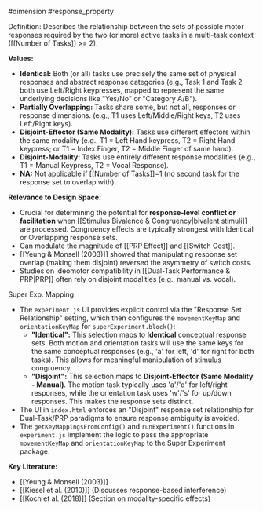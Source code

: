 #dimension #response_property

Definition: Describes the relationship between the sets of possible motor responses required by the two (or more) active tasks in a multi-task context ([[Number of Tasks]] >= 2).

**Values:**

- **Identical:** Both (or all) tasks use precisely the same set of physical responses and abstract response categories (e.g., Task 1 and Task 2 both use Left/Right keypresses, mapped to represent the same underlying decisions like "Yes/No" or "Category A/B").
- **Partially Overlapping:** Tasks share some, but not all, responses or response dimensions. (e.g., T1 uses Left/Middle/Right keys, T2 uses Left/Right keys).
- **Disjoint-Effector (Same Modality):** Tasks use different effectors within the same modality (e.g., T1 = Left Hand keypress, T2 = Right Hand keypress; or T1 = Index Finger, T2 = Middle Finger of same hand).
- **Disjoint-Modality:** Tasks use entirely different response modalities (e.g., T1 = Manual Keypress, T2 = Vocal Response).
- **NA:** Not applicable if [[Number of Tasks]]=1 (no second task for the response set to overlap with).

**Relevance to Design Space:**

- Crucial for determining the potential for **response-level conflict or facilitation** when [[Stimulus Bivalence & Congruency|bivalent stimuli]] are processed. Congruency effects are typically strongest with Identical or Overlapping response sets.
- Can modulate the magnitude of [[PRP Effect]] and [[Switch Cost]].
- [[Yeung & Monsell (2003)]] showed that manipulating response set overlap (making them disjoint) reversed the asymmetry of switch costs.
- Studies on ideomotor compatibility in [[Dual-Task Performance & PRP|PRP]] often rely on disjoint modalities (e.g., manual vs. vocal).

Super Exp. Mapping:
- The `experiment.js` UI provides explicit control via the "Response Set Relationship" setting, which then configures the `movementKeyMap` and `orientationKeyMap` for `superExperiment.block()`:
    - **"Identical":** This selection maps to **Identical** conceptual response sets. Both motion and orientation tasks will use the same keys for the same conceptual responses (e.g., 'a' for left, 'd' for right for both tasks). This allows for meaningful manipulation of stimulus congruency.
    - **"Disjoint":** This selection maps to **Disjoint-Effector (Same Modality - Manual)**. The motion task typically uses 'a'/'d' for left/right responses, while the orientation task uses 'w'/'s' for up/down responses. This makes the response sets distinct.
- The UI in `index.html` enforces an "Disjoint" response set relationship for Dual-Task/PRP paradigms to ensure response ambiguity is avoided.
- The `getKeyMappingsFromConfig()` and `runExperiment()` functions in `experiment.js` implement the logic to pass the appropriate `movementKeyMap` and `orientationKeyMap` to the Super Experiment package.

**Key Literature:**

- [[Yeung & Monsell (2003)]]
- [[Kiesel et al. (2010)]] (Discusses response-based interference)
- [[Koch et al. (2018)]] (Section on modality-specific effects)
